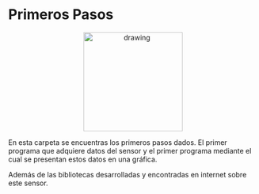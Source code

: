 # Primeros Pasos

<p align="center">
<img src="https://user-images.githubusercontent.com/46607004/154055355-a45a597b-4c16-4460-a285-ad0554636bdf.png" alt="drawing" width="200"/>
</p>

En esta carpeta se encuentras los primeros pasos dados. El primer programa que adquiere datos del sensor
y el primer programa mediante el cual se presentan estos datos en una gráfica. </p>
</p>
Además de las bibliotecas desarrolladas y encontradas en internet sobre este sensor.